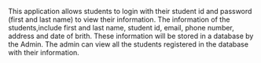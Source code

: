 This application allows students to login with their student id and password (first and last name) to view their information. The information of the students,include first and last name, student id, email, phone number, address and date of brith. These information will be stored in a database by the Admin. The admin can view all the students registered in the database with their information. 
